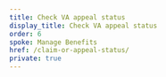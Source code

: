 ```yaml
---
title: Check VA appeal status
display_title: Check VA appeal status
order: 6
spoke: Manage Benefits
href: /claim-or-appeal-status/
private: true
---
```

